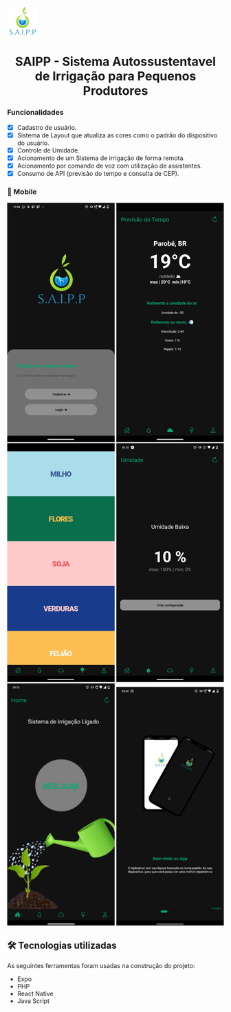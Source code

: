 <img alt="NextLevelWeek" title="#NextLevelWeek" src="./assets/saipp.png" width="70px" margin="40px">
<h1 align="center">SAIPP - Sistema Autossustentavel de Irrigação para Pequenos Produtores</h1>

### Funcionalidades

- [x] Cadastro de usuário.
- [x] Sistema de Layout que atualiza as cores como o padrão do dispositivo do usuário.
- [x] Controle de Umidade.
- [x] Acionamento de um Sistema de irrigação de forma remota.
- [x] Acionamento por comando de voz com utilização de assistentes.
- [x] Consumo de API (previsão do tempo e consulta de CEP).

### 📱 Mobile

<p align="center">
  
  <img alt="NextLevelWeek" title="#NextLevelWeek" src="./assets/WhatsApp Image 2022-12-06 at 17.24.01.jpeg" width="250px" margin="40px">
  
  <img alt="NextLevelWeek" title="#NextLevelWeek" src="./assets/WhatsApp Image 2022-10-19 at 22.18.22 (3).jpeg" width="250px"  margin="40px">
  
  <img alt="NextLevelWeek" title="#NextLevelWeek" src="./assets/WhatsApp Image 2022-10-17 at 22.23.07 (2).jpeg" width="250px"  margin="40px">

  <img alt="NextLevelWeek" title="#NextLevelWeek" src="./assets/WhatsApp Image 2022-10-20 at 01.22.01 (2).jpeg" width="250px"  margin="40px">
  
  <img alt="NextLevelWeek" title="#NextLevelWeek" src="./assets/Captura de tela 2022-12-06 174054.png" width="250px"  margin="40px">
  
  <img alt="NextLevelWeek" title="#NextLevelWeek" src="./assets/Captura de tela 2022-12-06 174005.png" width="250px"  margin="40px">
  
</p>

## 🛠 Tecnologias utilizadas

As seguintes ferramentas foram usadas na construção do projeto:

- Expo
- PHP
- React Native
- Java Script


